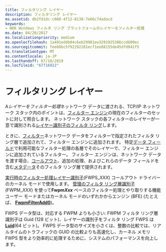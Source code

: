 ```yaml
---
title: フィルタリング レイヤー
description: フィルタリング レイヤー
ms.assetid: db2fd1dc-c080-4f12-8138-7e66c74adacd
keywords:
- WDK Windows フィルタ リング プラットフォームのレイヤーをフィルター処理
ms.date: 04/20/2017
ms.localizationpriority: medium
ms.openlocfilehash: 1a491eddb04c6eb29981ee3291925386ccd609ec
ms.sourcegitcommit: fee68bc5f92292281ecf1ee88155de45dfd841f5
ms.translationtype: MT
ms.contentlocale: ja-JP
ms.lasthandoff: 07/10/2019
ms.locfileid: "67716922"
---
```

# <a name="filtering-layer"></a>フィルタリング レイヤー


A*レイヤーをフィルター処理*ネットワーク データに渡される、TCP/IP ネットワーク スタック内のポイントは、[フィルター エンジン](filter-engine.md)の現在のフィルターのセットに対して照合します。 ネットワーク スタックの各フィルターのレイヤーが一意で識別される[レイヤー識別子のフィルタ リング](https://docs.microsoft.com/windows-hardware/drivers/network/filtering-layer-identifiers)します。

ときに、[フィルター](filter.md)ネットワーク データをフィルターで指定されたフィルタ リング層で追加されて、フィルター エンジンに追加されます。 特定[データ フィールド](https://docs.microsoft.com/windows-hardware/drivers/network/data-field-identifiers)で利用可能なフィルター処理の各層でそのレイヤーで、フィルター エンジンに追加されているフィルター。 フィルター エンジンは、ネットワーク データを渡す場合、[コールアウト](callout.md)、追加の処理、およびこれらのデータ フィールドを含む[メタデータ](https://docs.microsoft.com/windows-hardware/drivers/network/metadata-fields)そのフィルタ リング層で提供されます。

[実行時のフィルター処理レイヤー識別子](https://docs.microsoft.com/windows-hardware/drivers/network/run-time-filtering-layer-identifiers)(FWPS\_*XXX*) コールアウト ドライバーのカーネル モードで使用します。 [管理のフィルタ リング層識別子](https://docs.microsoft.com/windows-hardware/drivers/network/management-filtering-layer-identifiers)(FWPM\_*XXX*) を使って**Fwpm<em>Xxx</em>** ベースのフィルター処理とやり取りする機能ユーザー モードまたはカーネル モードのいずれかからエンジン (BFE) (たとえば、 [ **FwpmFilterAdd0**](https://docs.microsoft.com/windows/desktop/api/fwpmu/nf-fwpmu-fwpmfilteradd0))。

FWPS データ型は、対応する FWPM よりも小さい: FWPM フィルタ リング層識別子は Guid (128 ビット)、レイヤーの識別子をフィルタ リング FWPS は[ **Luid**](https://docs.microsoft.com/windows-hardware/drivers/ddi/content/igpupvdev/ns-igpupvdev-_luid)(64 ビット)。 FWPS データ型のサイズを小さくは、整数の比較では、リアルタイムのトラフィックの GUID の比較よりも高速化し、カーネル メモリ FWPS 型をより効率的に処理するために、システムのパフォーマンスを向上します。

 

 





